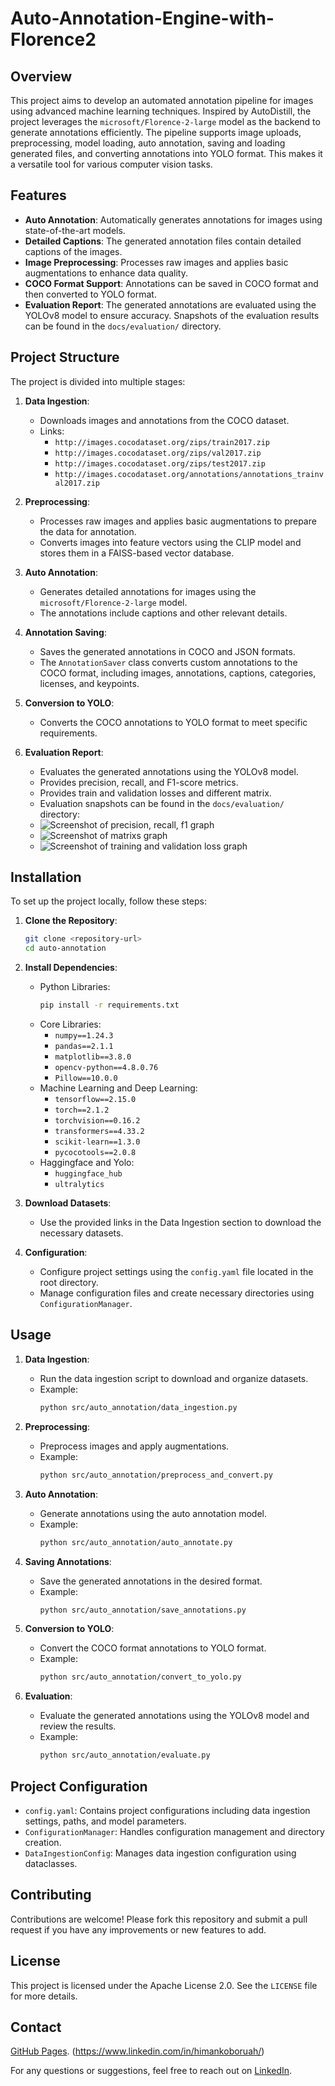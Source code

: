 # Auto-Annotation-Engine-with-Florence2

## Overview

This project aims to develop an automated annotation pipeline for images using advanced machine learning techniques. Inspired by AutoDistill, the project leverages the `microsoft/Florence-2-large` model as the backend to generate annotations efficiently. The pipeline supports image uploads, preprocessing, model loading, auto annotation, saving and loading generated files, and converting annotations into YOLO format. This makes it a versatile tool for various computer vision tasks.

## Features

- **Auto Annotation**: Automatically generates annotations for images using state-of-the-art models.
- **Detailed Captions**: The generated annotation files contain detailed captions of the images.
- **Image Preprocessing**: Processes raw images and applies basic augmentations to enhance data quality.
- **COCO Format Support**: Annotations can be saved in COCO format and then converted to YOLO format.
- **Evaluation Report**: The generated annotations are evaluated using the YOLOv8 model to ensure accuracy. Snapshots of the evaluation results can be found in the `docs/evaluation/` directory.

## Project Structure

The project is divided into multiple stages:

1. **Data Ingestion**:
   - Downloads images and annotations from the COCO dataset.
   - Links:
     - `http://images.cocodataset.org/zips/train2017.zip`
     - `http://images.cocodataset.org/zips/val2017.zip`
     - `http://images.cocodataset.org/zips/test2017.zip`
     - `http://images.cocodataset.org/annotations/annotations_trainval2017.zip`
  
2. **Preprocessing**:
   - Processes raw images and applies basic augmentations to prepare the data for annotation.
   - Converts images into feature vectors using the CLIP model and stores them in a FAISS-based vector database.

3. **Auto Annotation**:
   - Generates detailed annotations for images using the `microsoft/Florence-2-large` model.
   - The annotations include captions and other relevant details.

4. **Annotation Saving**:
   - Saves the generated annotations in COCO and JSON formats.
   - The `AnnotationSaver` class converts custom annotations to the COCO format, including images, annotations, captions, categories, licenses, and keypoints.
  
5. **Conversion to YOLO**:
   - Converts the COCO annotations to YOLO format to meet specific requirements.
      
6. **Evaluation Report**:
   - Evaluates the generated annotations using the YOLOv8 model.
   - Provides precision, recall, and F1-score metrics.
   - Provides train and validation losses and different matrix.
   - Evaluation snapshots can be found in the `docs/evaluation/` directory:
   - ![Screenshot of precision, recall, f1 graph](docs/evaluation/precesion_recall_f1.png)
   - ![Screenshot of matrixs graph](docs/evaluation/matrix.png)
   - ![Screenshot of training and validation loss graph](docs/evaluation/train_val_loss.png)
    

## Installation

To set up the project locally, follow these steps:

1. **Clone the Repository**:
   ```bash
   git clone <repository-url>
   cd auto-annotation
   ```

2. **Install Dependencies**:
   - Python Libraries:
     ```bash
     pip install -r requirements.txt
     ```
   - Core Libraries:
     - `numpy==1.24.3`
     - `pandas==2.1.1`
     - `matplotlib==3.8.0`
     - `opencv-python==4.8.0.76`
     - `Pillow==10.0.0`
   - Machine Learning and Deep Learning:
     - `tensorflow==2.15.0`
     - `torch==2.1.2`
     - `torchvision==0.16.2`
     - `transformers==4.33.2`
     - `scikit-learn==1.3.0`
     - `pycocotools==2.0.8`
   - Haggingface and Yolo:
     - `huggingface_hub`
     - `ultralytics`

3. **Download Datasets**:
   - Use the provided links in the Data Ingestion section to download the necessary datasets.

4. **Configuration**:
   - Configure project settings using the `config.yaml` file located in the root directory.
   - Manage configuration files and create necessary directories using `ConfigurationManager`.

## Usage

1. **Data Ingestion**:
   - Run the data ingestion script to download and organize datasets.
   - Example:
     ```bash
     python src/auto_annotation/data_ingestion.py
     ```

2. **Preprocessing**:
   - Preprocess images and apply augmentations.
   - Example:
     ```bash
     python src/auto_annotation/preprocess_and_convert.py
     ```

3. **Auto Annotation**:
   - Generate annotations using the auto annotation model.
   - Example:
     ```bash
     python src/auto_annotation/auto_annotate.py
     ```

4. **Saving Annotations**:
   - Save the generated annotations in the desired format.
   - Example:
     ```bash
     python src/auto_annotation/save_annotations.py
     ```

5. **Conversion to YOLO**:
   - Convert the COCO format annotations to YOLO format.
   - Example:
     ```bash
     python src/auto_annotation/convert_to_yolo.py
     ```

6. **Evaluation**:
   - Evaluate the generated annotations using the YOLOv8 model and review the results.
   - Example:
     ```bash
     python src/auto_annotation/evaluate.py
     ```

## Project Configuration

- `config.yaml`: Contains project configurations including data ingestion settings, paths, and model parameters.
- `ConfigurationManager`: Handles configuration management and directory creation.
- `DataIngestionConfig`: Manages data ingestion configuration using dataclasses.

## Contributing

Contributions are welcome! Please fork this repository and submit a pull request if you have any improvements or new features to add.

## License

This project is licensed under the Apache License 2.0. See the `LICENSE` file for more details.

## Contact
[GitHub Pages](https://pages.github.com/).  (https://www.linkedin.com/in/himankoboruah/)

For any questions or suggestions, feel free to reach out on [LinkedIn](https://www.linkedin.com/in/himankoboruah/).
